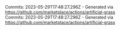Commits: 2023-05-29T17:48:27.296Z - Generated via https://github.com/marketplace/actions/artificial-grass
<br>
Commits: 2023-05-29T17:48:27.296Z - Generated via https://github.com/marketplace/actions/artificial-grass
<br>
